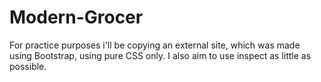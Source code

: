 # Modern-Grocer
 For practice purposes i'll be copying an external site, which was made using Bootstrap, using pure CSS only. I also aim to use inspect as little as possible.
